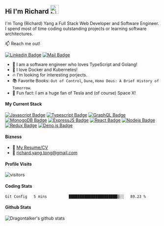 ## Hi I'm Richard <img src="https://user-images.githubusercontent.com/1303154/88677602-1635ba80-d120-11ea-84d8-d263ba5fc3c0.gif" width="28px" alt="hi">

I'm Tong (Richard) Yang a Full Stack Web Developer and Software Engineer. I spend most of time coding outstanding projects or learning software architectures.

:mailbox: Reach me out!

[![Linkedin Badge](<https://img.shields.io/badge/-Tong(Richard)-0e76a8?style=flat&labelColor=0e76a8&logo=linkedin&logoColor=white>)](https://www.linkedin.com/in/richard-yang-tong/) [![Mail Badge](https://img.shields.io/badge/-richard.yang.tong@gmail.com-c0392b?style=flat&labelColor=c0392b&logo=gmail&logoColor=white)](richard.yang.tong@gmail.com)

<!-- TODO: Add last video link -->

- 🐉 I am a software engineer who loves TypeScript and Golang!
- 🐳 I love Docker and Kubernetes!
- :fire: I’m looking for interesting porjects.
- :books: Favorite Books: `Out of Control`, `Dune`, `Homo Deus: A Brief History of Tomorrow`.
- 🚀 Fun fact: I am a huge fan of Tesla and (of course) Space X!

#### My Current Stack

<!-- TODO: Make technologies links takes you to repositories -->

[![Javascript Badge](https://img.shields.io/badge/-Javascript-F0DB4F?style=for-the-badge&labelColor=black&logo=javascript&logoColor=F0DB4F)](#) [![Typescript Badge](https://img.shields.io/badge/-Typescript-007acc?style=for-the-badge&labelColor=black&logo=typescript&logoColor=007acc)](#) [![GraphQL Badge](https://img.shields.io/badge/-GraphQl-e535ab?style=for-the-badge&labelColor=black&logo=graphql&logoColor=e535ab)](#) [![MonogoDB Badge](https://img.shields.io/badge/-MongoDB-4DB33D?style=for-the-badge&labelColor=black&logo=mongodb&logoColor=3FA037)](#) [![ExpressJS Badge](https://img.shields.io/badge/-Express.JS-FF781F?style=for-the-badge&labelColor=black&logo=express&logoColor=FF781F)](#) [![React Badge](https://img.shields.io/badge/-React-61DBFB?style=for-the-badge&labelColor=black&logo=react&logoColor=61DBFB)](#) [![Nodejs Badge](https://img.shields.io/badge/-Node.js-3C873A?style=for-the-badge&labelColor=black&logo=node.js&logoColor=3C873A)](#) [![Redux Badge](https://img.shields.io/badge/-Redux-764abc?style=for-the-badge&labelColor=black&logo=redux&logoColor=764abc)](#) [![Deno.js Badge](https://img.shields.io/badge/-DENO.JS-4c4c4c?style=for-the-badge&labelColor=black&logo=deno&logoColor=4c4c4c)](#)

#### Bizness

- :paperclip: [My Resume/CV](https://docs.google.com/document/d/172MHlXEIeXijrEXjlA4M_-OV4Es8vsq0tPKOkXW4oAQ/edit?usp=sharing)
- :email: richard.yang.tong@gmail.com

#### Profile Visits

![visitors](https://visitor-badge.glitch.me/badge?page_id=dragontalker.dragontalker)

#### Coding Stats

<!--START_SECTION:waka-->
```text
Git Config   5 mins          ██████████████████████▒░░   89.23 % 
```
<!--END_SECTION:waka-->

#### Github Stats

![Dragontalker's github stats](https://github-readme-stats.vercel.app/api?username=dragontalker&count_private=true&theme=radical&hide=contribs)
